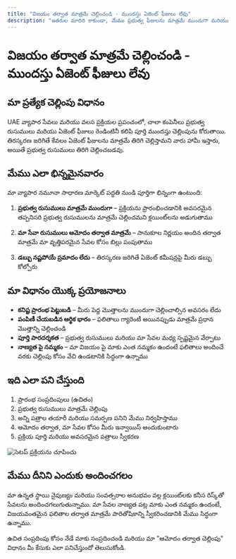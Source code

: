 ```yaml
---
title: "విజయం తర్వాత మాత్రమే చెల్లించండి - ముందస్తు ఏజెంట్ ఫీజులు లేవు"
description: "ఇతరుల మాదిరి కాకుండా, మేము ప్రభుత్వ ఫీజులను మాత్రమే ముందుగా మరియు మా సేవా ఫీజులను ఆమోదం తర్వాత వసూలు చేస్తాము. రిస్క్ లేదు, పూర్తి పారదర్శకత, మరియు గ్యారెంటీడ్ ఫలితాలు."
---
```


# విజయం తర్వాత మాత్రమే చెల్లించండి - ముందస్తు ఏజెంట్ ఫీజులు లేవు

## మా ప్రత్యేక చెల్లింపు విధానం

UAE వ్యాపార సేవలు మరియు వలస ప్రక్రియల ప్రపంచంలో, చాలా కంపెనీలు ప్రభుత్వ రుసుములు మరియు ఏజెంట్ ఫీజులు రెండింటినీ కలిపి పూర్తి ముందస్తు చెల్లింపును కోరుతాయి. తిరస్కరణ జరిగితే కేవలం ఏజెంట్ ఫీజులను మాత్రమే తిరిగి చెల్లిస్తామని వారు హామీ ఇస్తారు, అయితే ప్రభుత్వ రుసుములు తిరిగి చెల్లించబడవు.

## మేము ఎలా భిన్నమైనవారం

మా వ్యాపార నమూనా సాధారణ మార్కెట్ పద్ధతి నుండి పూర్తిగా భిన్నంగా ఉంటుంది:

1. **ప్రభుత్వ రుసుములు మాత్రమే ముందుగా** – ప్రక్రియను ప్రారంభించడానికి అవసరమైన తప్పనిసరి ప్రభుత్వ రుసుములను మాత్రమే చెల్లించమని క్లయింట్‌లను అడుగుతాము

2. **మా సేవా రుసుములు ఆమోదం తర్వాత మాత్రమే** – సానుకూల నిర్ణయం అందిన తర్వాత మాత్రమే మా వృత్తిపరమైన సేవల కోసం బిల్లు పంపుతాము

3. **డబ్బు నష్టపోయే ప్రమాదం లేదు** – తిరస్కరణ జరిగితే ఏజెంట్ కమీషన్లపై మీరు డబ్బు కోల్పోరు

## మా విధానం యొక్క ప్రయోజనాలు

- **కనిష్ట ప్రారంభ పెట్టుబడి** – మీరు పెద్ద మొత్తాలను ముందుగా చెల్లించాల్సిన అవసరం లేదు
- **పంపిణీ చేయబడిన ఆర్థిక భారం** – ఫలితాలు గ్యారెంటీ అయినప్పుడు మాత్రమే ప్రధాన మొత్తాన్ని చెల్లించండి
- **పూర్తి పారదర్శకత** – ప్రభుత్వ రుసుములు మరియు మా సేవల మధ్య స్పష్టమైన వేర్పాటు
- **నాణ్యత పై నమ్మకం** – మా విజయం పై మాకు ఎంత నమ్మకం ఉందంటే ఫలితాలు అందించే వరకు చెల్లింపు కోసం వేచి ఉండటానికి సిద్ధంగా ఉన్నాము

## ఇది ఎలా పని చేస్తుంది

1. ప్రారంభ సంప్రదింపులు (ఉచితం)
2. ప్రభుత్వ రుసుములు మాత్రమే చెల్లింపు
3. అన్ని పత్రాల తయారీ మరియు సమర్పణ పనిని మేము నిర్వహిస్తాము
4. ఆమోదం తర్వాత, మా సేవల కోసం మీరు ఇన్వాయిస్ అందుకుంటారు
5. ప్రక్రియ పూర్తి మరియు అవసరమైన పత్రాలు స్వీకరణ

![సెటప్ ప్రక్రియను చూపించు](/img/post-payment-process.svg)

## మేము దీనిని ఎందుకు అందించగలం

మా ఉన్నత స్థాయి నైపుణ్యం మరియు సంవత్సరాల అనుభవం వల్ల క్లయింట్‌లకు కనీస రిస్క్‌తో సేవలను అందించగలుగుతున్నాము. మా సేవల నాణ్యత పట్ల మాకు ఎంత నమ్మకం ఉందంటే, విజయవంతమైన ఫలితాల తర్వాత మాత్రమే పారితోషికాన్ని స్వీకరించడానికి మేము సిద్ధంగా ఉన్నాము.

ఉచిత సంప్రదింపు కోసం నేడే మాకు సంప్రదించండి మరియు మా "ఆమోదం తర్వాత చెల్లింపు" విధానం మీ కేసుకు ఎలా పనిచేస్తుందో తెలుసుకోండి.